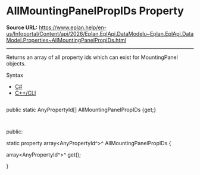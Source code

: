 # AllMountingPanelPropIDs Property

**Source URL:** https://www.eplan.help/en-us/Infoportal/Content/api/2026/Eplan.EplApi.DataModelu~Eplan.EplApi.DataModel.Properties~AllMountingPanelPropIDs.html

---

Returns an array of all property ids which can exist for MountingPanel objects.

Syntax

- [C#](#i-syntax-CS)
- [C++/CLI](#i-syntax-CPP2005)

```
```
public static AnyPropertyId[] AllMountingPanelPropIDs {get;}
```
```

```
```
public:

static property array<AnyPropertyId^>^ AllMountingPanelPropIDs {

   array<AnyPropertyId^>^ get();

}
```
```
